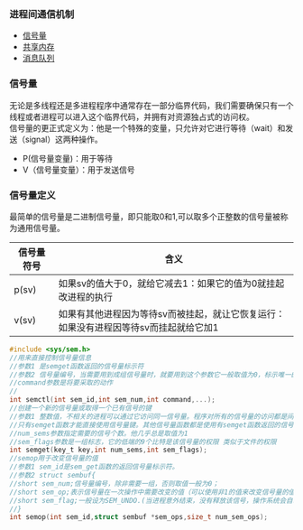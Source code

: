 ### 进程间通信机制  
- [信号量](#信号量)
- [共享内存]()
- [消息队列]()
### 信号量  
无论是多线程还是多进程程序中通常存在一部分临界代码，我们需要确保只有一个线程或者进程可以进入这个临界代码，并拥有对资源独占式的访问权。  
信号量的更正式定义为：他是一个特殊的变量，只允许对它进行等待（wait）和发送（signal）这两种操作。 
- P(信号量变量)：用于等待
- V（信号量变量）：用于发送信号
### 信号量定义  
最简单的信号量是二进制信号量，即只能取0和1,可以取多个正整数的信号量被称为通用信号量。

|信号量符号|含义|
|---|---|
|p(sv)|如果sv的值大于0，就给它减去1：如果它的值为0就挂起改进程的执行|
|v(sv)|如果有其他进程因为等待sv而被挂起，就让它恢复运行：如果没有进程因等待sv而挂起就给它加1|
```c
#include <sys/sem.h>
//用来直接控制信号量信息
//参数1 是semget函数返回的信号量标示符
//参数2 信号量编号，当需要用到成组信号量时，就要用到这个参数它一般取值为0，标示唯一的一个信号量
//command参数是将要采取的动作
//
int semctl(int sem_id,int sem_num,int command,...);
//创建一个新的信号量或取得一个已有信号的键
//参数1 整数值，不相关的进程可以通过它访问同一信号量。程序对所有的信号量的访问都是间接的,它先提供一个键，再由系统生成一个相关的信号量标示符。
//只有semget函数才能直接使用信号量键。其他信号量函数都是使用有semget函数返回的信号量标示符。
//num_sems参数指定需要的信号个数。他几乎总是取值为1
//sem_flags参数是一组标志，它的低端的9个比特是该信号量的权限 类似于文件的权限
int semget(key_t key,int num_sems,int sem_flags);
//semop用于改变信号量的值
//参数1 sem_id是sem_get函数的返回信号量标示符。
//参数2 struct sembuf{
//short sem_num;信号量编号，除非需要一组，否则取值一般为0；
//short sem_op;表示信号量在一次操作中需要改变的值（可以使用非1的值来改变信号量的值，通常只有两个值-1和1。-1标示p操作，1标示v操作）
//short sem_flag;一般设为SEM_UNDO.(当进程意外结束，没有释放该信号，操作系统会自动释放该进程持有的信号)
//}
int semop(int sem_id,struct sembuf *sem_ops,size_t num_sem_ops);
```
